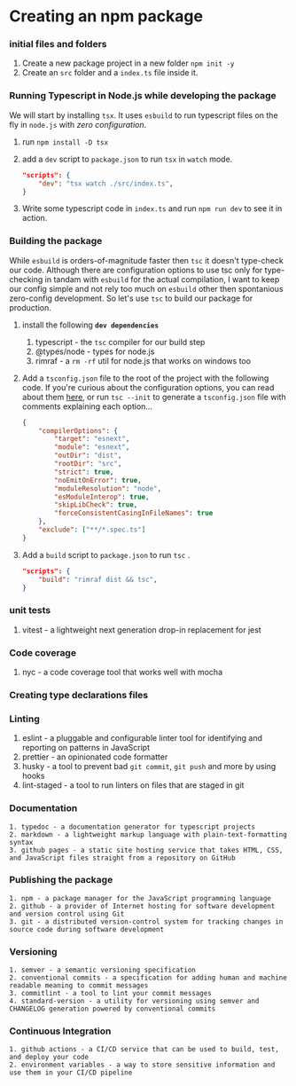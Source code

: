 # Creating an npm package

### initial files and folders
1. Create a new package project in a new folder `npm init -y`
2. Create an `src` folder and a `index.ts` file inside it.

### Running Typescript in Node.js while developing the package
We will start by installing `tsx`. 
It uses `esbuild` to run typescript files on the fly in `node.js` with _zero configuration_.
1. run `npm install -D tsx`
2. add a `dev` script to `package.json` to run `tsx` in `watch` mode.
    
    ```json
    "scripts": {
        "dev": "tsx watch ./src/index.ts",
    }
    ```
3. Write some typescript code in `index.ts` and run `npm run dev` to see it in action. 

### Building the package
While `esbuild` is orders-of-magnitude faster then `tsc` it doesn't type-check our code.
Although there are configuration options to use tsc only for type-checking in tandam with `esbuild` for the actual compilation, I want to keep our config simple and not rely too much on `esbuild` other then spontanious zero-config development. So let's use `tsc` to build our package for production.
1. install the following **`dev dependencies`**
   1. typescript - the `tsc` compiler for our build step
   2. @types/node - types for node.js
   3. rimraf - a `rm -rf` util for node.js that works on windows too

2. Add a `tsconfig.json` file to the root of the project with the following code.
   If you're curious about the configuration options, you can read about them [here](https://www.typescriptlang.org/tsconfig), or run `tsc --init` to generate a `tsconfig.json` file with comments explaining each option...

    ```json
    {
        "compilerOptions": {
            "target": "esnext",
            "module": "esnext",
            "outDir": "dist",
            "rootDir": "src",
            "strict": true,
            "noEmitOnError": true,
            "moduleResolution": "node",
            "esModuleInterop": true,
            "skipLibCheck": true,
            "forceConsistentCasingInFileNames": true
        },
        "exclude": ["**/*.spec.ts"]
    }
    ```

3. Add a `build` script to `package.json` to run `tsc` .
    
    ```json
    "scripts": {
        "build": "rimraf dist && tsc",
    }
    ```
   

### unit tests
   1. vitest - a lightweight next generation drop-in replacement for jest

### Code coverage
   1. nyc - a code coverage tool that works well with mocha

### Creating type declarations files

### Linting
   1. eslint - a pluggable and configurable linter tool for identifying and reporting on patterns in JavaScript
   2. prettier - an opinionated code formatter
   3. husky - a tool to prevent bad `git commit`, `git push` and more by using hooks
   4. lint-staged - a tool to run linters on files that are staged in git

### Documentation   
    1. typedoc - a documentation generator for typescript projects
    2. markdown - a lightweight markup language with plain-text-formatting syntax
    3. github pages - a static site hosting service that takes HTML, CSS, and JavaScript files straight from a repository on GitHub

### Publishing the package
    1. npm - a package manager for the JavaScript programming language
    2. github - a provider of Internet hosting for software development and version control using Git
    3. git - a distributed version-control system for tracking changes in source code during software development

### Versioning
    1. semver - a semantic versioning specification
    2. conventional commits - a specification for adding human and machine readable meaning to commit messages
    3. commitlint - a tool to lint your commit messages
    4. standard-version - a utility for versioning using semver and CHANGELOG generation powered by conventional commits

### Continuous Integration
    1. github actions - a CI/CD service that can be used to build, test, and deploy your code
    2. environment variables - a way to store sensitive information and use them in your CI/CD pipeline

